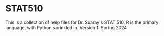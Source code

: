 # STAT510
This is a collection of help files for Dr. Suaray's STAT 510. 
R is the primary language, with Python sprinkled in.
Version 1: Spring 2024
